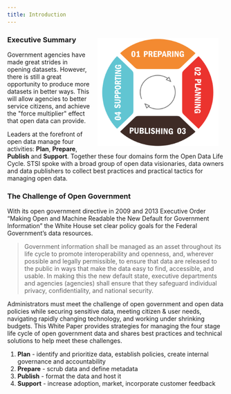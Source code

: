 ```yaml
---
title: Introduction
---
```


<img src="images/lifecycle.png" width="280" height="250" style="float:right; margin: 15px;">

### Executive Summary

Government agencies have made great strides in opening datasets. However, there is still a great opportunity to produce more datasets in better ways. This will allow agencies to better service citizens, and achieve the "force multiplier" effect that open data can provide. 

Leaders at the forefront of open data manage four activities: **Plan**, **Prepare**, **Publish** and **Support**. Together these four domains form the Open Data Life Cycle. STSI spoke with a broad group of open data visionaries, data owners and data publishers to collect best practices and practical tactics for managing open data.

### The Challenge of Open Government

With its open government directive in 2009 and 2013 Executive Order “Making Open and Machine Readable the New Default for Government Information” the White House set clear policy goals for the Federal Government’s data resources. 

<blockquote>Government information shall be managed as an asset throughout its life cycle to promote interoperability and openness, and, wherever possible and legally permissible, to ensure that data are released to the public in ways that make the data easy to find, accessible, and usable. In making this the new default state, executive departments and agencies (agencies) shall ensure that they safeguard individual privacy, confidentiality, and national security.</blockquote>

Administrators must meet the challenge of open government and open data policies while securing sensitive data, meeting citizen & user needs, navigating rapidly changing technology, and working under shrinking budgets. This White Paper provides strategies for managing the four stage life cycle of open government data and shares best practices and technical solutions to help meet these challenges.

1. **Plan** - identify and prioritize data, establish policies, create internal governance and accountability
2. **Prepare** - scrub data and define metadata
3. **Publish** - format the data and host it
4. **Support** - increase adoption, market, incorporate customer feedback
